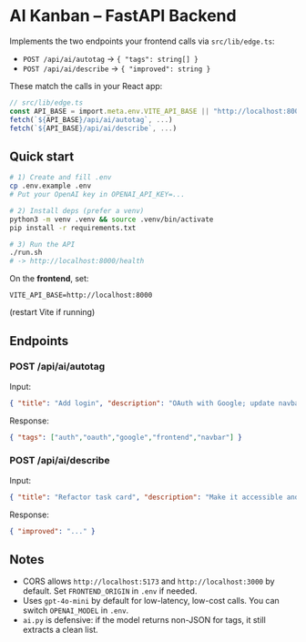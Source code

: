 # AI Kanban – FastAPI Backend

Implements the two endpoints your frontend calls via `src/lib/edge.ts`:

- `POST /api/ai/autotag` → `{ "tags": string[] }`
- `POST /api/ai/describe` → `{ "improved": string }`

These match the calls in your React app:
```ts
// src/lib/edge.ts
const API_BASE = import.meta.env.VITE_API_BASE || "http://localhost:8000";
fetch(`${API_BASE}/api/ai/autotag`, ...)
fetch(`${API_BASE}/api/ai/describe`, ...)
```

## Quick start

```bash
# 1) Create and fill .env
cp .env.example .env
# Put your OpenAI key in OPENAI_API_KEY=...

# 2) Install deps (prefer a venv)
python3 -m venv .venv && source .venv/bin/activate
pip install -r requirements.txt

# 3) Run the API
./run.sh
# -> http://localhost:8000/health
```

On the **frontend**, set:
```
VITE_API_BASE=http://localhost:8000
```
(restart Vite if running)

## Endpoints

### POST /api/ai/autotag
Input:
```json
{ "title": "Add login", "description": "OAuth with Google; update navbar" }
```
Response:
```json
{ "tags": ["auth","oauth","google","frontend","navbar"] }
```

### POST /api/ai/describe
Input:
```json
{ "title": "Refactor task card", "description": "Make it accessible and DRY" }
```
Response:
```json
{ "improved": "..." }
```

## Notes
- CORS allows `http://localhost:5173` and `http://localhost:3000` by default. Set `FRONTEND_ORIGIN` in `.env` if needed.
- Uses `gpt-4o-mini` by default for low-latency, low-cost calls. You can switch `OPENAI_MODEL` in `.env`.
- `ai.py` is defensive: if the model returns non-JSON for tags, it still extracts a clean list.

